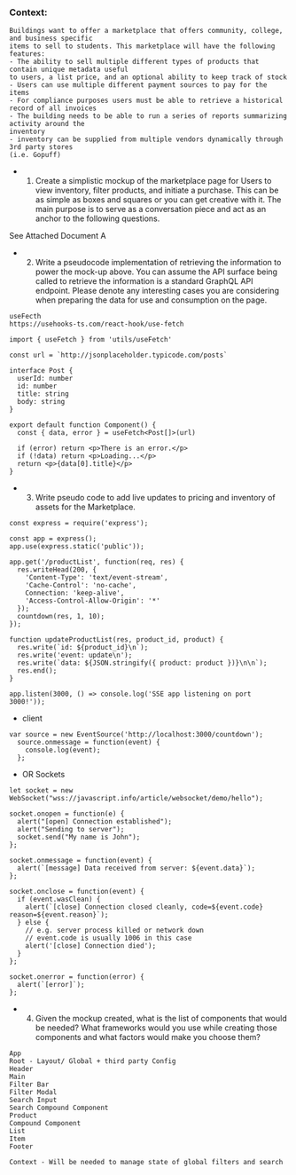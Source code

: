 ### Context:
```
Buildings want to offer a marketplace that offers community, college, and business specific
items to sell to students. This marketplace will have the following features:
- The ability to sell multiple different types of products that contain unique metadata useful
to users, a list price, and an optional ability to keep track of stock
- Users can use multiple different payment sources to pay for the items
- For compliance purposes users must be able to retrieve a historical record of all invoices
- The building needs to be able to run a series of reports summarizing activity around the
inventory
- inventory can be supplied from multiple vendors dynamically through 3rd party stores
(i.e. Gopuff)
```

- 1. Create a simplistic mockup of the marketplace page for Users to view inventory, filter
products, and initiate a purchase. This can be as simple as boxes and squares or you
can get creative with it. The main purpose is to serve as a conversation piece and act as
an anchor to the following questions.

See Attached Document A

- 2. Write a pseudocode implementation of retrieving the information to power the mock-up
above. You can assume the API surface being called to retrieve the information is a
standard GraphQL API endpoint. Please denote any interesting cases you are
considering when preparing the data for use and consumption on the page.

```
useFecth
https://usehooks-ts.com/react-hook/use-fetch

import { useFetch } from 'utils/useFetch'

const url = `http://jsonplaceholder.typicode.com/posts`

interface Post {
  userId: number
  id: number
  title: string
  body: string
}

export default function Component() {
  const { data, error } = useFetch<Post[]>(url)

  if (error) return <p>There is an error.</p>
  if (!data) return <p>Loading...</p>
  return <p>{data[0].title}</p>
}

```

- 3. Write pseudo code to add live updates to pricing and inventory of assets for the
Marketplace.

```
const express = require('express');

const app = express();
app.use(express.static('public'));

app.get('/productList', function(req, res) {
  res.writeHead(200, {
    'Content-Type': 'text/event-stream',
    'Cache-Control': 'no-cache',
    Connection: 'keep-alive',
    'Access-Control-Allow-Origin': '*'
  });
  countdown(res, 1, 10);
});

function updateProductList(res, product_id, product) {
  res.write(`id: ${product_id}\n`);
  res.write('event: update\n');
  res.write(`data: ${JSON.stringify({ product: product })}\n\n`);
  res.end();
}

app.listen(3000, () => console.log('SSE app listening on port 3000!'));
```

+ client

```
var source = new EventSource('http://localhost:3000/countdown');
  source.onmessage = function(event) {
    console.log(event);
  };
 ```

 + OR Sockets

```
let socket = new WebSocket("wss://javascript.info/article/websocket/demo/hello");

socket.onopen = function(e) {
  alert("[open] Connection established");
  alert("Sending to server");
  socket.send("My name is John");
};

socket.onmessage = function(event) {
  alert(`[message] Data received from server: ${event.data}`);
};

socket.onclose = function(event) {
  if (event.wasClean) {
    alert(`[close] Connection closed cleanly, code=${event.code} reason=${event.reason}`);
  } else {
    // e.g. server process killed or network down
    // event.code is usually 1006 in this case
    alert('[close] Connection died');
  }
};

socket.onerror = function(error) {
  alert(`[error]`);
};
```

- 4. Given the mockup created, what is the list of components that would be needed? What
frameworks would you use while creating those components and what factors would
make you choose them?

```
App
Root - Layout/ Global + third party Config
Header
Main
Filter Bar
Filter Modal
Search Input
Search Compound Component
Product
Compound Component
List
Item
Footer
```
```
Context - Will be needed to manage state of global filters and search
```


